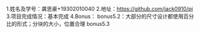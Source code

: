 1.姓名及学号：龚思豪+19302010040
2.地址：https://github.com/jack0910/pj
3.项目完成情况：基本完成
4.Bonus：
  bonus5.2：大部分的尺寸设计都使用百分比的形式；分块的大小，位置合理
  bonus5.3